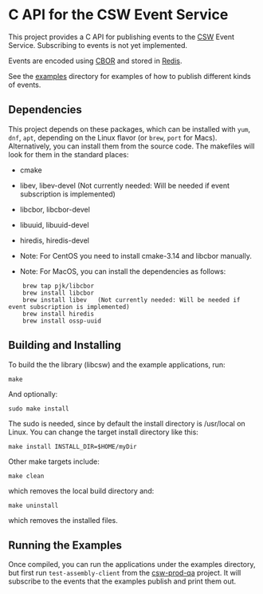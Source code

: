 # C API for the CSW Event Service

This project provides a C API for publishing events to the [CSW](https://github.com/tmtsoftware/csw) Event Service.
Subscribing to events is not yet implemented.

Events are encoded using [CBOR](https://cbor.io/) and stored in [Redis](https://redis.io/).

See the [examples](./examples) directory for examples of how to publish different kinds of events.


## Dependencies
This project depends on these packages, which can be installed with `yum`, `dnf`, `apt`, 
depending on the Linux flavor (or `brew`, `port` for Macs). Alternatively, you can
install them from the source code. The makefiles will look for them in the standard places:

* cmake
* libev, libev-devel  (Not currently needed: Will be needed if event subscription is implemented)
* libcbor, libcbor-devel
* libuuid, libuuid-devel
* hiredis, hiredis-devel


* Note: For CentOS you need to install cmake-3.14 and libcbor manually.

* Note: For MacOS, you can install the dependencies as follows:
```
    brew tap pjk/libcbor
    brew install libcbor
    brew install libev   (Not currently needed: Will be needed if event subscription is implemented)
    brew install hiredis
    brew install ossp-uuid
```

## Building and Installing


To build the the library (libcsw) and the example applications, run:

    make

And optionally:

    sudo make install

The sudo is needed, since by default the install directory is /usr/local on Linux.
You can change the target install directory like this:

    make install INSTALL_DIR=$HOME/myDir

Other make targets include:

    make clean

which removes the local build directory and:

    make uninstall

which removes the installed files.


## Running the Examples

Once compiled, you can run the applications under the examples directory, 
but first run `test-assembly-client` from the [csw-prod-qa](https://github.com/tmtsoftware/csw-prod-qa) 
project. It will subscribe to the events that the examples publish and print them out.

